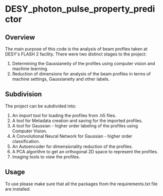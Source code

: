 # DESY_photon_pulse_property_predictor

## Overview

The main purpose of this code is the analysis of beam profiles taken at DESY's FLASH 2 facility. There were two distinct stages to the project:

1. Determining the Gaussianeity of the profiles using computer vision and machine learning.
2. Reduction of dimensions for analysis of the beam profiles in terms of machine settings, Gaussianeity and other labels.

## Subdivision

The project can be subdivided into:

1. An import tool for loading the profiles from .h5 files.
2. A tool for Metadata creation and saving for the imported profiles.
3. A tool for Gaussian - higher order labeling of the profiles using Computer Vision.
4. A Convolutional Neural Network for Gaussian - higher order classification.
5. An Autoencoder for dimensionality reduction of the profiles.
6. A PCA algorithm to get an orthogonal 2D space to represent the profiles.
7. Imaging tools to view the profiles.


## Usage

To use please make sure that all the packages from the requirements.txt file are installed.

